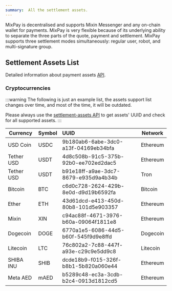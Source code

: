 ```yaml
---
summary:  All the settlement assets.
---
```


MixPay is decentralised and supports Mixin Messenger and any on-chain wallet for payments. MixPay is very flexible because of its underlying ability to separate the three parts of the quote, payment and settlement. MixPay supports three settlement modes simultaneously: regular user, robot, and multi-signature group.

## Settlement Assets List

Detailed information about payment assets [API](https://mixpay.me/developers/api/assets/settlement-assets).

### **Cryptocurrencies**

:::warning
The following is just an example list, the assets support list changes over time, and most of the time, it will be outdated. 

Please always use the [settlement-assets API](https://mixpay.me/developers/api/assets/settlement-assets) to get assets' UUID and check for all supported assets.
:::


| Currency | Symbol | UUID | Network |
| --- | --- | :-- | --- |
| USD Coin | USDC | 9b180ab6-6abe-3dc0-a13f-04169eb34bfa | Ethereum |
| Tether USD | USDT | 4d8c508b-91c5-375b-92b0-ee702ed2dac5 | Ethereum |
| Tether USD | USDT | b91e18ff-a9ae-3dc7-8679-e935d9a4b34b | Tron |
| Bitcoin | BTC | c6d0c728-2624-429b-8e0d-d9d19b6592fa | Bitcoin |
| Ether | ETH | 43d61dcd-e413-450d-80b8-101d5e903357 | Ethereum |
| Mixin | XIN | c94ac88f-4671-3976-b60a-09064f1811e8 | Ethereum |
| Dogecoin | DOGE | 6770a1e5-6086-44d5-b60f-545f9d9e8ffd | Dogecoin |
| Litecoin | LTC | 76c802a2-7c88-447f-a93e-c29c9e5dd9c8 | Litecoin |
| SHIBA INU | SHIB | dcde18b9-f015-326f-b8b1-5b820a060e44 | Ethereum |
| Meta AED | mAED | b5289c48-ec3a-3cdb-b2c4-0913d1812cd5 | Ethereum |
